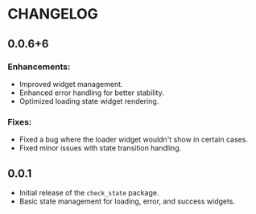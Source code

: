# CHANGELOG

## 0.0.6+6

### Enhancements:
- Improved widget management.
- Enhanced error handling for better stability.
- Optimized loading state widget rendering.

### Fixes:
- Fixed a bug where the loader widget wouldn't show in certain cases.
- Fixed minor issues with state transition handling.

## 0.0.1

- Initial release of the `check_state` package.
- Basic state management for loading, error, and success widgets.
